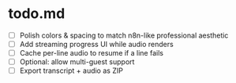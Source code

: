 # todo.md

- [ ] Polish colors & spacing to match n8n-like professional aesthetic
- [ ] Add streaming progress UI while audio renders
- [ ] Cache per-line audio to resume if a line fails
- [ ] Optional: allow multi-guest support
- [ ] Export transcript + audio as ZIP
